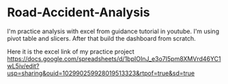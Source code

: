 # Road-Accident-Analysis
I'm practice analysis with excel from guidance tutorial in youtube. I'm using pivot table and slicers. After that build the dashboard from scratch.

Here it is the excel link of my practice project 
https://docs.google.com/spreadsheets/d/1bpIOInJ_e3o7I5pm8XMVrd46YC1wL5iv/edit?usp=sharing&ouid=102990259928019513323&rtpof=true&sd=true
